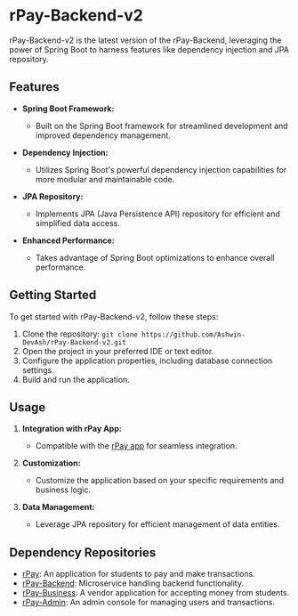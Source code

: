 # rPay-Backend-v2

rPay-Backend-v2 is the latest version of the rPay-Backend, leveraging the power of Spring Boot to harness features like dependency injection and JPA repository.

## Features

- **Spring Boot Framework:**
  - Built on the Spring Boot framework for streamlined development and improved dependency management.

- **Dependency Injection:**
  - Utilizes Spring Boot's powerful dependency injection capabilities for more modular and maintainable code.

- **JPA Repository:**
  - Implements JPA (Java Persistence API) repository for efficient and simplified data access.

- **Enhanced Performance:**
  - Takes advantage of Spring Boot optimizations to enhance overall performance.

## Getting Started

To get started with rPay-Backend-v2, follow these steps:

1. Clone the repository: `git clone https://github.com/Ashwin-DevAsh/rPay-Backend-v2.git`
2. Open the project in your preferred IDE or text editor.
3. Configure the application properties, including database connection settings.
4. Build and run the application.

## Usage

1. **Integration with rPay App:**
   - Compatible with the [rPay app](https://github.com/Ashwin-Devash/rPay) for seamless integration.

2. **Customization:**
   - Customize the application based on your specific requirements and business logic.

3. **Data Management:**
   - Leverage JPA repository for efficient management of data entities.
  
## Dependency Repositories

- [rPay](https://github.com/Ashwin-DevAsh/rPay): An application for students to pay and make transactions.
- [rPay-Backend](https://github.com/Ashwin-DevAsh/rPay-Backend): Microservice handling backend functionality.
- [rPay-Business](https://github.com/Ashwin-DevAsh/rPay-Business): A vendor application for accepting money from students.
- [rPay-Admin](https://github.com/Ashwin-DevAsh/rPay-Admin): An admin console for managing users and transactions.

